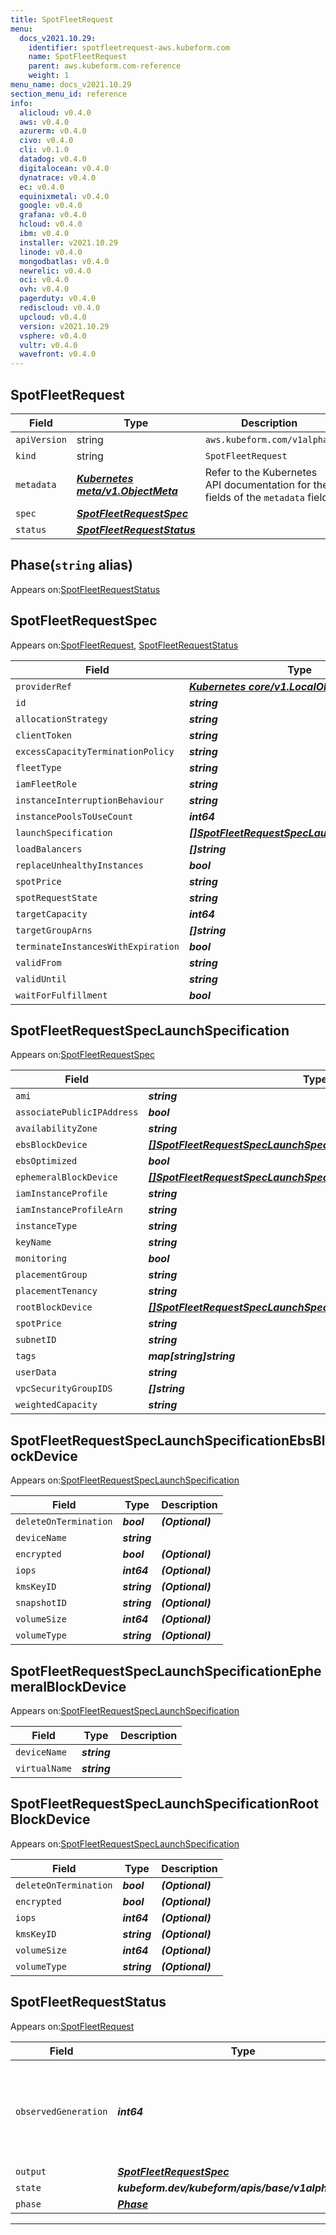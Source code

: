 ```yaml
---
title: SpotFleetRequest
menu:
  docs_v2021.10.29:
    identifier: spotfleetrequest-aws.kubeform.com
    name: SpotFleetRequest
    parent: aws.kubeform.com-reference
    weight: 1
menu_name: docs_v2021.10.29
section_menu_id: reference
info:
  alicloud: v0.4.0
  aws: v0.4.0
  azurerm: v0.4.0
  civo: v0.4.0
  cli: v0.1.0
  datadog: v0.4.0
  digitalocean: v0.4.0
  dynatrace: v0.4.0
  ec: v0.4.0
  equinixmetal: v0.4.0
  google: v0.4.0
  grafana: v0.4.0
  hcloud: v0.4.0
  ibm: v0.4.0
  installer: v2021.10.29
  linode: v0.4.0
  mongodbatlas: v0.4.0
  newrelic: v0.4.0
  oci: v0.4.0
  ovh: v0.4.0
  pagerduty: v0.4.0
  rediscloud: v0.4.0
  upcloud: v0.4.0
  version: v2021.10.29
  vsphere: v0.4.0
  vultr: v0.4.0
  wavefront: v0.4.0
---
```


## SpotFleetRequest
| Field | Type | Description |
| ------ | ----- | ----------- |
| `apiVersion` | string | `aws.kubeform.com/v1alpha1` |
|    `kind` | string | `SpotFleetRequest` |
| `metadata` | ***[Kubernetes meta/v1.ObjectMeta](https://v1-18.docs.kubernetes.io/docs/reference/generated/kubernetes-api/v1.18/#objectmeta-v1-meta)***|Refer to the Kubernetes API documentation for the fields of the `metadata` field.|
| `spec` | ***[SpotFleetRequestSpec](#spotfleetrequestspec)***||
| `status` | ***[SpotFleetRequestStatus](#spotfleetrequeststatus)***||
## Phase(`string` alias)

Appears on:[SpotFleetRequestStatus](#spotfleetrequeststatus)

## SpotFleetRequestSpec

Appears on:[SpotFleetRequest](#spotfleetrequest), [SpotFleetRequestStatus](#spotfleetrequeststatus)

| Field | Type | Description |
| ------ | ----- | ----------- |
| `providerRef` | ***[Kubernetes core/v1.LocalObjectReference](https://v1-18.docs.kubernetes.io/docs/reference/generated/kubernetes-api/v1.18/#localobjectreference-v1-core)***||
| `id` | ***string***||
| `allocationStrategy` | ***string***| ***(Optional)*** |
| `clientToken` | ***string***| ***(Optional)*** |
| `excessCapacityTerminationPolicy` | ***string***| ***(Optional)*** |
| `fleetType` | ***string***| ***(Optional)*** |
| `iamFleetRole` | ***string***||
| `instanceInterruptionBehaviour` | ***string***| ***(Optional)*** |
| `instancePoolsToUseCount` | ***int64***| ***(Optional)*** |
| `launchSpecification` | ***[[]SpotFleetRequestSpecLaunchSpecification](#spotfleetrequestspeclaunchspecification)***||
| `loadBalancers` | ***[]string***| ***(Optional)*** |
| `replaceUnhealthyInstances` | ***bool***| ***(Optional)*** |
| `spotPrice` | ***string***| ***(Optional)*** |
| `spotRequestState` | ***string***| ***(Optional)*** |
| `targetCapacity` | ***int64***||
| `targetGroupArns` | ***[]string***| ***(Optional)*** |
| `terminateInstancesWithExpiration` | ***bool***| ***(Optional)*** |
| `validFrom` | ***string***| ***(Optional)*** |
| `validUntil` | ***string***| ***(Optional)*** |
| `waitForFulfillment` | ***bool***| ***(Optional)*** |
## SpotFleetRequestSpecLaunchSpecification

Appears on:[SpotFleetRequestSpec](#spotfleetrequestspec)

| Field | Type | Description |
| ------ | ----- | ----------- |
| `ami` | ***string***||
| `associatePublicIPAddress` | ***bool***| ***(Optional)*** |
| `availabilityZone` | ***string***| ***(Optional)*** |
| `ebsBlockDevice` | ***[[]SpotFleetRequestSpecLaunchSpecificationEbsBlockDevice](#spotfleetrequestspeclaunchspecificationebsblockdevice)***| ***(Optional)*** |
| `ebsOptimized` | ***bool***| ***(Optional)*** |
| `ephemeralBlockDevice` | ***[[]SpotFleetRequestSpecLaunchSpecificationEphemeralBlockDevice](#spotfleetrequestspeclaunchspecificationephemeralblockdevice)***| ***(Optional)*** |
| `iamInstanceProfile` | ***string***| ***(Optional)*** |
| `iamInstanceProfileArn` | ***string***| ***(Optional)*** |
| `instanceType` | ***string***||
| `keyName` | ***string***| ***(Optional)*** |
| `monitoring` | ***bool***| ***(Optional)*** |
| `placementGroup` | ***string***| ***(Optional)*** |
| `placementTenancy` | ***string***| ***(Optional)*** |
| `rootBlockDevice` | ***[[]SpotFleetRequestSpecLaunchSpecificationRootBlockDevice](#spotfleetrequestspeclaunchspecificationrootblockdevice)***| ***(Optional)*** |
| `spotPrice` | ***string***| ***(Optional)*** |
| `subnetID` | ***string***| ***(Optional)*** |
| `tags` | ***map[string]string***| ***(Optional)*** |
| `userData` | ***string***| ***(Optional)*** |
| `vpcSecurityGroupIDS` | ***[]string***| ***(Optional)*** |
| `weightedCapacity` | ***string***| ***(Optional)*** |
## SpotFleetRequestSpecLaunchSpecificationEbsBlockDevice

Appears on:[SpotFleetRequestSpecLaunchSpecification](#spotfleetrequestspeclaunchspecification)

| Field | Type | Description |
| ------ | ----- | ----------- |
| `deleteOnTermination` | ***bool***| ***(Optional)*** |
| `deviceName` | ***string***||
| `encrypted` | ***bool***| ***(Optional)*** |
| `iops` | ***int64***| ***(Optional)*** |
| `kmsKeyID` | ***string***| ***(Optional)*** |
| `snapshotID` | ***string***| ***(Optional)*** |
| `volumeSize` | ***int64***| ***(Optional)*** |
| `volumeType` | ***string***| ***(Optional)*** |
## SpotFleetRequestSpecLaunchSpecificationEphemeralBlockDevice

Appears on:[SpotFleetRequestSpecLaunchSpecification](#spotfleetrequestspeclaunchspecification)

| Field | Type | Description |
| ------ | ----- | ----------- |
| `deviceName` | ***string***||
| `virtualName` | ***string***||
## SpotFleetRequestSpecLaunchSpecificationRootBlockDevice

Appears on:[SpotFleetRequestSpecLaunchSpecification](#spotfleetrequestspeclaunchspecification)

| Field | Type | Description |
| ------ | ----- | ----------- |
| `deleteOnTermination` | ***bool***| ***(Optional)*** |
| `encrypted` | ***bool***| ***(Optional)*** |
| `iops` | ***int64***| ***(Optional)*** |
| `kmsKeyID` | ***string***| ***(Optional)*** |
| `volumeSize` | ***int64***| ***(Optional)*** |
| `volumeType` | ***string***| ***(Optional)*** |
## SpotFleetRequestStatus

Appears on:[SpotFleetRequest](#spotfleetrequest)

| Field | Type | Description |
| ------ | ----- | ----------- |
| `observedGeneration` | ***int64***| ***(Optional)*** Resource generation, which is updated on mutation by the API Server.|
| `output` | ***[SpotFleetRequestSpec](#spotfleetrequestspec)***| ***(Optional)*** |
| `state` | ***kubeform.dev/kubeform/apis/base/v1alpha1.State***| ***(Optional)*** |
| `phase` | ***[Phase](#phase)***| ***(Optional)*** |
---

